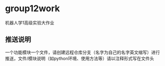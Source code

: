 # group12work
机器人学1高级实验大作业

## 推送说明
一个功能模块一个文件，请创建远程仓库分支（名字为自己的名字英文缩写）进行推送，文件/模块说明（如python环境、使用方法等）请以注释形式写在文件头

